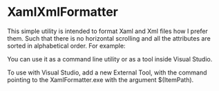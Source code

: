 XamlXmlFormatter
================

This simple utility is intended to format Xaml and Xml files how I prefer them. Such that there is no horizontal scrolling
and all the attributes are sorted in alphabetical order.
For example:
        <Border x:Name="MyBorder"
                Background="{StaticResource BgColour}"
                Grid.RowSpan="2"
                HorizontalAlignment="Stretch"
                Margin="5"
                VerticalAlignment="Stretch" />

You can use it as a command line utility or as a tool inside Visual Studio.  

To use with Visual Studio, add a new External Tool, with the command pointing to the XamlFormatter.exe with the argument
$(ItemPath).
